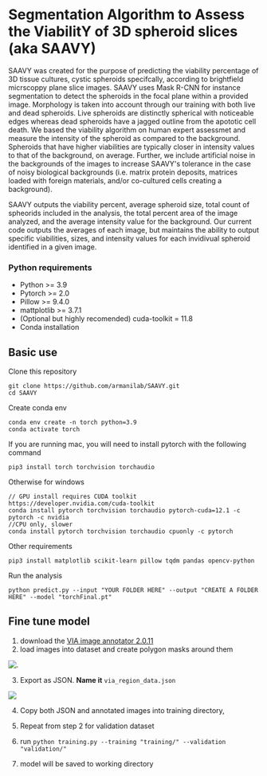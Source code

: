 # Segmentation Algorithm to Assess the ViabilitY of 3D spheroid slices (aka SAAVY)

SAAVY was created for the purpose of predicting the viability percentage of 3D tissue cultures, cystic spheroids specifcally, according to brightfield micrscoppy plane slice images. SAAVY uses Mask R-CNN for instance segmentation to detect the spheroids in the focal plane within a provided image. Morphology is taken into account through our training with both live and dead spheroids. Live spheroids are distinctly spherical with noticeable edges whereas dead spheroids have a jagged outline from the apototic cell death. We based the viability algorithm on human expert assessmet and measure the intensity of the spheroid as compared to the background. Spheroids that have higher viabilities are typically closer in intensity values to that of the background, on average. Further, we include artificial noise in the backgrounds of the images to increase SAAVY's tolerance in the case of noisy biological backgrounds (i.e. matrix protein deposits, matrices loaded with foreign materials, and/or co-cultured cells creating a background).

SAAVY outputs the viability percent, average spheroid size, total count of spheorids included in the analysis, the total percent area of the image analyzed, and the average intensity value for the background. Our current code outputs the averages of each image, but maintains the ability to output specific viabilities, sizes, and intensity values for each invidivual spheroid identified in a given image.  




### Python requirements

* Python >= 3.9
* Pytorch >= 2.0
* Pillow >= 9.4.0
* mattplotlib >= 3.7.1
* (Optional but highly recomended) cuda-toolkit = 11.8 
* Conda installation


## Basic use


Clone this repository

```
git clone https://github.com/armanilab/SAAVY.git
cd SAAVY
```

Create conda env


```
conda env create -n torch python=3.9
conda activate torch
```
If you are running mac, you will need to install pytorch with the following command
```
pip3 install torch torchvision torchaudio
```
Otherwise for windows
```
// GPU install requires CUDA toolkit https://developer.nvidia.com/cuda-toolkit
conda install pytorch torchvision torchaudio pytorch-cuda=12.1 -c pytorch -c nvidia
//CPU only, slower
conda install pytorch torchvision torchaudio cpuonly -c pytorch
```

Other requirements
```
pip3 install matplotlib scikit-learn pillow tqdm pandas opencv-python
```


Run the analysis 
```
python predict.py --input "YOUR FOLDER HERE" --output "CREATE A FOLDER HERE" --model "torchFinal.pt"
```

## Fine tune model
1. download the [VIA image annotator 2.0.11](https://www.robots.ox.ac.uk/~vgg/software/via/)
2. load images into dataset and create polygon masks around them

![.](https://images.duckarmada.com/5Qw1y2DW2t4s/direct.png)

3. Export as JSON. **Name it**  `via_region_data.json`

![](https://images.duckarmada.com/Rmr7SCBEhTOX/direct.png)

4. Copy both JSON and annotated images into training directory, 

5. Repeat from step 2 for validation dataset

6. run `python training.py --training "training/" --validation "validation/"` 

7. model will be saved to working directory


